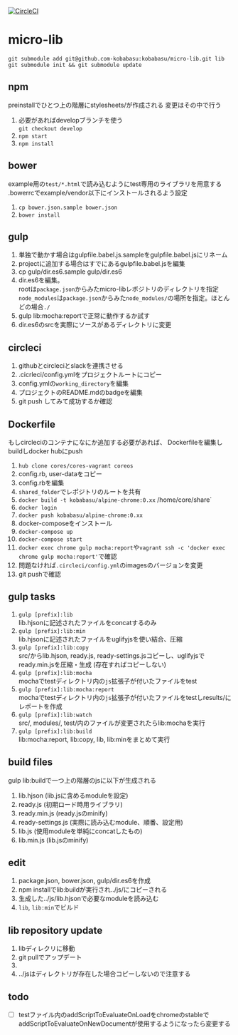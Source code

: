 [![CircleCI](https://circleci.com/gh/kobabasu/micro-lib.svg?style=shield&circle-token=14c34d44469b7917518845857413cc7156d32fd9)](https://circleci.com/gh/kobabasu/micro-lib)

# micro-lib

```
git submodule add git@github.com-kobabasu:kobabasu/micro-lib.git lib
git submodule init && git submodule update
```

## npm
preinstallでひとつ上の階層にstylesheets/が作成される
変更はその中で行う
1. 必要があればdevelopブランチを使う  
   `git checkout develop`
1. `npm start`
1. `npm install`

## bower
example用の`test/*.html`で読み込むようにtest専用のライブラリを用意する  
.bowerrcでexample/vendor以下にインストールされるよう設定
1. `cp bower.json.sample bower.json`
1. `bower install`

## gulp
1. 単独で動かす場合はgulpfile.babel.js.sampleをgulpfile.babel.jsにリネーム
1. projectに追加する場合はすでにあるgulpfile.babel.jsを編集
1. cp gulp/dir.es6.sample gulp/dir.es6
1. dir.es6を編集。  
   rootは`package.json`からみたmicro-libレポジトリのディレクトリを指定  
   `node_modules`は`package.json`からみた`node_modules/`の場所を指定。ほとんどの場合`./`
1. gulp lib:mocha:reportで正常に動作するか試す
1. dir.es6のsrcを実際にソースがあるディレクトリに変更

## circleci
1. githubとcircleciとslackを連携させる
1. .cicrleci/config.ymlをプロジェクトルートにコピー
1. config.ymlの`working_directory`を編集
1. プロジェクトのREADME.mdのbadgeを編集
1. git push してみて成功するか確認

## Dockerfile
もしcircleciのコンテナになにか追加する必要があれば、
Dockerfileを編集しbuildしdocker hubにpush

1. `hub clone cores/cores-vagrant coreos`
1. config.rb, user-dataをコピー
1. config.rbを編集
1. `shared_folder`でレポジトリのルートを共有
1. `docker build -t kobabasu/alpine-chrome:0.xx` /home/core/share`
1. `docker login`
1. `docker push kobabasu/alpine-chrome:0.xx`
1. docker-composeをインストール
1. `docker-compose up`
1. `docker-compose start`
1. `docker exec chrome gulp mocha:report`や`vagrant ssh -c 'docker exec chrome gulp mocha:report'`で確認
1. 問題なければ`.circleci/config.yml`のimagesのバージョンを変更
1. git pushで確認

## gulp tasks
1. `gulp [prefix]:lib`  
   lib.hjsonに記述されたファイルをconcatするのみ
1. `gulp [prefix]:lib:min`  
   lib.hjsonに記述されたファイルをuglifyjsを使い結合、圧縮
1. `gulp [prefix]:lib:copy`  
   src/からlib.hjson, ready.js, ready-settings.jsコピーし、uglifyjsでready.min.jsを圧縮・生成 (存在すればコピーしない)
1. `gulp [prefix]:lib:mocha`  
   mochaでtestディレクトリ内の`js`拡張子が付いたファイルをtest
1. `gulp [prefix]:lib:mocha:report`  
   mochaでtestディレクトリ内の`js`拡張子が付いたファイルをtestしresults/にレポートを作成
1. `gulp [prefix]:lib:watch`  
   src/, modules/, test/内のファイルが変更されたらlib:mochaを実行
1. `gulp [prefix]:lib:build`  
   lib:mocha:report, lib:copy, lib, lib:minをまとめて実行

## build files
gulp lib:buildで一つ上の階層のjsに以下が生成される

1. lib.hjson (lib.jsに含めるmoduleを設定)
1. ready.js (初期ロード時用ライブラリ)
1. ready.min.js (ready.jsのminify)
1. ready-settings.js (実際に読み込むmodule、順番、設定用)
1. lib.js (使用moduleを単純にconcatしたもの)
1. lib.min.js (lib.jsのminify)

## edit
1. package.json, bower.json, gulp/dir.es6を作成
1. npm installでlib:buildが実行され../js/にコピーされる
1. 生成した../js/lib.hjsonで必要なmoduleを読み込む
1. `lib`, `lib:min`でビルド

## lib repository update
1. libディレクリに移動
1. git pullでアップデート
1. [prefix]:lib:buildする
1. ../jsはディレクトリが存在した場合コピーしないので注意する

## todo
- [ ] testファイル内のaddScriptToEvaluateOnLoadをchromeのstableでaddScriptToEvaluateOnNewDocumentが使用するようになったら変更する
